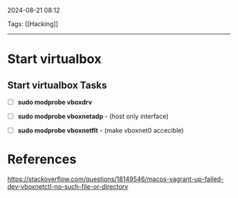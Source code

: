 2024-08-21 08:12

Tags: [[Hacking]]

---

# Start virtualbox



## Start virtualbox Tasks

- [ ] **sudo modprobe vboxdrv**

- [ ] **sudo modprobe vboxnetadp** - (host only interface)

- [ ] **sudo modprobe vboxnetflt** - (make vboxnet0 accecible)

# References
https://stackoverflow.com/questions/18149546/macos-vagrant-up-failed-dev-vboxnetctl-no-such-file-or-directory